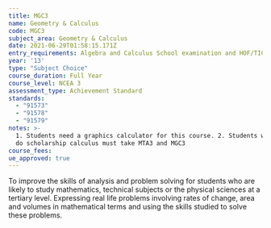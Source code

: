 ```yaml
---
title: MGC3
name: Geometry & Calculus
code: MGC3
subject_area: Geometry & Calculus
date: 2021-06-29T01:58:15.171Z
entry_requirements: Algebra and Calculus School examination and HOF/TIC approval.
year: '13'
type: "Subject Choice"
course_duration: Full Year
course_level: NCEA 3
assessment_type: Achievement Standard
standards:
  - "91573"
  - "91578"
  - "91579"
notes: >-
  1. Students need a graphics calculator for this course. 2. Students wanting to
  do scholarship calculus must take MTA3 and MGC3
course_fees:
ue_approved: true
---
```

To improve the skills of analysis and problem solving for students who are likely to study mathematics, technical subjects or the physical sciences at a tertiary level. Expressing real life problems involving rates of change, area and volumes in mathematical terms and using the skills studied to solve these problems.
